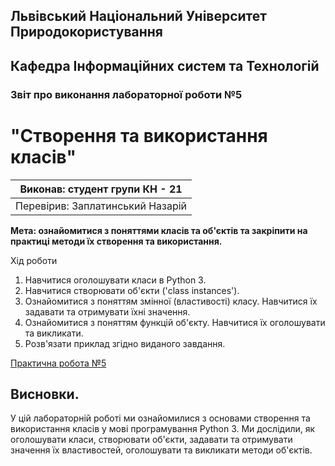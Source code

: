 ## Львівський Національний Університет Природокористування

## Кафедра Інформаційних систем та Технологій

### Звіт про виконання лабораторної роботи №5

# "Створення та використання класів"

| Виконав: студент групи КН - 21   |
| -------------------------------- |
| Перевірив: Заплатинський Назарій |

**Мета: ознайомитися з поняттями класів та об'єктів та закріпити на практиці методи їх створення та використання.**

Хід роботи

1. Навчитися оголошувати класи в Python 3.
2. Навчитися створювати об'єкти ('class instances').
3. Ознайомитися з поняттям змінної (властивості) класу. Навчитися їх задавати та отримувати їхні значення.
4. Ознайомитися з поняттям функцій об'єкту. Навчитися їх оголошувати
   та викликати.
5. Розв'язати приклад згідно виданого завдання.

[Практична робота №5](./script.py)

## Висновки.

У цій лабораторній роботі ми ознайомилися з основами створення та використання класів у мові програмування Python 3. Ми дослідили, як оголошувати класи, створювати об'єкти, задавати та отримувати значення їх властивостей, оголошувати та викликати методи об'єктів.
